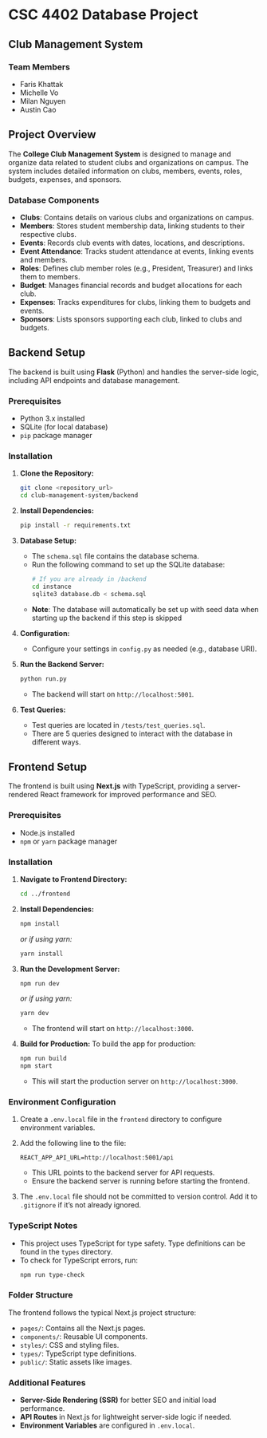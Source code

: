 # CSC 4402 Database Project

## Club Management System

### Team Members
- Faris Khattak
- Michelle Vo
- Milan Nguyen
- Austin Cao

## Project Overview
The **College Club Management System** is designed to manage and organize data related to student clubs and organizations on campus. The system includes detailed information on clubs, members, events, roles, budgets, expenses, and sponsors.

### Database Components
- **Clubs**: Contains details on various clubs and organizations on campus.
- **Members**: Stores student membership data, linking students to their respective clubs.
- **Events**: Records club events with dates, locations, and descriptions.
- **Event Attendance**: Tracks student attendance at events, linking events and members.
- **Roles**: Defines club member roles (e.g., President, Treasurer) and links them to members.
- **Budget**: Manages financial records and budget allocations for each club.
- **Expenses**: Tracks expenditures for clubs, linking them to budgets and events.
- **Sponsors**: Lists sponsors supporting each club, linked to clubs and budgets.

## Backend Setup

The backend is built using **Flask** (Python) and handles the server-side logic, including API endpoints and database management.

### Prerequisites

- Python 3.x installed
- SQLite (for local database)
- `pip` package manager

### Installation

1. **Clone the Repository:**
   ```bash
   git clone <repository_url>
   cd club-management-system/backend
   ```

2. **Install Dependencies:**
   ```bash
   pip install -r requirements.txt
   ```

3. **Database Setup:**
   - The `schema.sql` file contains the database schema.
   - Run the following command to set up the SQLite database:
     ```bash
     # If you are already in /backend
     cd instance
     sqlite3 database.db < schema.sql
     ```
   - **Note**: The database will automatically be set up with seed data when starting up the backend if this step is skipped

4. **Configuration:**
   - Configure your settings in `config.py` as needed (e.g., database URI).

5. **Run the Backend Server:**
   ```bash
   python run.py
   ```
   - The backend will start on `http://localhost:5001`.

6. **Test Queries:**
   - Test queries are located in `/tests/test_queries.sql`.
   - There are 5 queries designed to interact with the database in different ways.

## Frontend Setup

The frontend is built using **Next.js** with TypeScript, providing a server-rendered React framework for improved performance and SEO.

### Prerequisites

- Node.js installed
- `npm` or `yarn` package manager

### Installation

1. **Navigate to Frontend Directory:**
   ```bash
   cd ../frontend
   ```

2. **Install Dependencies:**
   ```bash
   npm install
   ```
   *or if using yarn:*
   ```bash
   yarn install
   ```

3. **Run the Development Server:**
   ```bash
   npm run dev
   ```
   *or if using yarn:*
   ```bash
   yarn dev
   ```
   - The frontend will start on `http://localhost:3000`.

4. **Build for Production:**
   To build the app for production:
   ```bash
   npm run build
   npm start
   ```
   - This will start the production server on `http://localhost:3000`.

### Environment Configuration

1. Create a `.env.local` file in the `frontend` directory to configure environment variables.
2. Add the following line to the file:

   ```env
   REACT_APP_API_URL=http://localhost:5001/api
   ```

   - This URL points to the backend server for API requests.
   - Ensure the backend server is running before starting the frontend.

3. The `.env.local` file should not be committed to version control. Add it to `.gitignore` if it’s not already ignored.

### TypeScript Notes

- This project uses TypeScript for type safety. Type definitions can be found in the `types` directory.
- To check for TypeScript errors, run:
  ```bash
  npm run type-check
  ```

### Folder Structure

The frontend follows the typical Next.js project structure:
- `pages/`: Contains all the Next.js pages.
- `components/`: Reusable UI components.
- `styles/`: CSS and styling files.
- `types/`: TypeScript type definitions.
- `public/`: Static assets like images.

### Additional Features

- **Server-Side Rendering (SSR)** for better SEO and initial load performance.
- **API Routes** in Next.js for lightweight server-side logic if needed.
- **Environment Variables** are configured in `.env.local`.